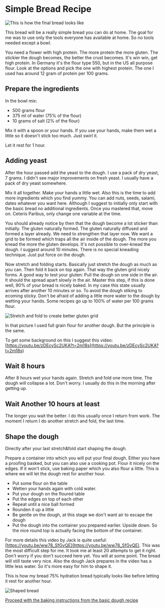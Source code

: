 # Simple Bread Recipe

![This is how the final bread looks like](https://i.imgur.com/7YHRBBH.jpg)

This bread will be a really simple bread you can do at home. The goal for me was to use only the tools everyone has available at home. So no tools needed except a bowl.

You need a flower with high protein. The more protein the more gluten. The stickier the dough becomes, the better the crust becomes. It's win win, get high protein. In Germany it's the flour type 550, but in the US all purpose flour. Look at the options and pick the one with highest protein. The one I used has around 12 gram of protein per 100 grams.

## Prepare the ingredients

In the bowl mix:

* 500 grams flour
* 375 ml of water (75% of the flour)
* 10 grams of salt (2% of the flour)

Mix it with a spoon or your hands. If you use your hands, make them wet a little so it doesn't stick too much. Just swirl it.

Let it rest for 1 hour.

## Adding yeast

After the hour passed add the yeast to the dough. I use a pack of dry yeast, 7 grams. I didn't see major improvements on fresh yeast. I usually have a pack of dry yeast somewhere.

Mix it all together. Make your hands a little wet. Also this is the time to add more ingredients which you find yummy. You can add nuts, seeds, salami, dates whatever you want here. Although I suggest to initially only start with the basic bread no additional ingredients. Once you mastered that, move on. Ceteris Paribus, only change one variable at the time.

You should already notice by then that the dough become a lot sticker than initially. The gluten naturally formed. The gluten naturally diffused and formed a layer already. We need to strengthen that layer now. We want a grid to be formed which traps all the air inside of the dough. The more you knead the more the gluten develops. It's not possible to over-knead the dough. I suggest around 10 minutes. There is no special kneading technique. Just put force on the dough.

Now stretch and folding starts. Basically just stretch the dough as much as you can. Then fold it back on top again. That way the gluten grid nicely forms. A good way to test your gluten: Pull the dough on one side in the air. It should the spread apart slowly in the air. Master this step, if this is done well, 90% of your bread is nicely baked. In my case this state usually arrives after another 10 minutes or so. To avoid the dough stiking to ecoming sticky. Don't be afraid of adding a little more water to the dough by wetting your hands. Some recipes go up to 100% of water per 100 grams flour.

![Stretch and fold to create better gluten grid](https://i.imgur.com/yXG2vqG.jpg)

In that picture I used full grain flour for another dough. But the principle is the same.

To get some background on this I suggest this video: [https://youtu.be/zDEcvSc2UKA?t=2m18s](https://youtu.be/zDEcvSc2UKA?t=2m18s)

## Wait 8 hours

After 8 hours wet your hands again. Stretch and fold one more time. The dough will collapse a lot. Don't worry. I usually do this in the morning after getting up.

## Wait Another 10 hours at least

The longer you wait the better. I do this usually once I return from work. The moment I return I do another stretch and fold, the last time.

## Shape the dough

Directly after your last stretch&fold start shaping the dough.

Prepare a container into which you will put your final dough. Either you have a proofing basked, but you can also use a cooking pot. Flour it nicely on the edges. If it won't stick, use baking paper which you also flour a little. This is where we will let the dough rest for another hour.

* Put some flour on the table
* Wetten your hands again with cold water.
* Put your dough on the floured table
* Put the edges on top of each other
* Repeat until a nice ball formed
* Rounden it up a little
* Be gentle on the dough, at this stage we don't want air to escape the dough
* Put the dough into the container you prepared earlier. Upside down. So the nice round top is actually facing the bottom of the container.

For more details this video by Jack is quite useful: [https://youtu.be/ww78_SfGyQE](https://youtu.be/ww78_SfGyQE). This was the most difficult step for me. It took me at least 20 attempts to get it right. Don't worry if you don't succeed here yet. You will at some point. The bread will still taste very nice. Also the dough Jack prepares in the video has a little less water. So it's more easy for him to shape it.

This is how my bread 75% hydration bread typically looks like before letting it rest for another hour.

![Shaped bread](https://i.imgur.com/zcjJf3e.jpg)

[Proceed with the baking instructions from the basic dough recipe](/basics/basic-dough.md)
